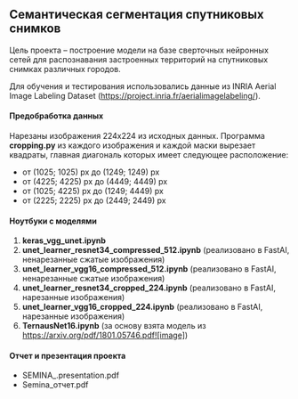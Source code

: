 ## Семантическая сегментация спутниковых снимков

Цель проекта – построение модели на базе сверточных нейронных сетей для распознавания застроенных территорий на спутниковых снимках различных городов.

Для обучения и тестирования использовались данные из INRIA Aerial Image Labeling Dataset (https://project.inria.fr/aerialimagelabeling/). 

#### Предобработка данных

Нарезаны изображения 224х224 из исходных данных. Программа **cropping.py** из каждого изображения и каждой маски вырезает квадраты, главная диагональ которых имеет следующее расположение:
-	от (1025; 1025) px до (1249; 1249) px
-	от (4225; 4225) px до (4449; 4449) px
-	от (1025; 4225) px до (1249; 4449) px
-	от (2225; 2225) px до (2449; 2449) px


#### Ноутбуки с моделями
1. **keras_vgg_unet.ipynb**
2. **unet_learner_resnet34_compressed_512.ipynb** (реализовано в FastAI, ненарезанные сжатые изображения)
3. **unet_learner_vgg16_compressed_512.ipynb** (реализовано в FastAI, ненарезанные сжатые изображения)
4. **unet_learner_resnet34_cropped_224.ipynb** (реализовано в FastAI, нарезанные  изображения) 
5. **unet_learner_vgg16_cropped_224.ipynb**  (реализовано в FastAI, нарезанные  изображения) 
6. **TernausNet16.ipynb** (за основу взята модель из https://arxiv.org/pdf/1801.05746.pdf![image])

#### Отчет и презентация проекта
- SEMINA_.presentation.pdf
- Semina_отчет.pdf





